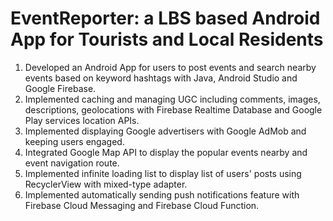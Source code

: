 # EventReporter: a LBS based Android App for Tourists and Local Residents

1. Developed an Android App for users to post events and search nearby events based on keyword hashtags with Java, Android Studio and Google Firebase.
2. Implemented caching and managing UGC including comments, images, descriptions, geolocations with Firebase Realtime Database and Google Play services location APIs.
3. Implemented displaying Google advertisers with Google AdMob and keeping users engaged.
4. Integrated Google Map API to display the popular events nearby and event navigation route.
5. Implemented infinite loading list to display list of users' posts using RecyclerView with mixed-type adapter.
6. Implemented automatically sending push notifications feature with Firebase Cloud Messaging and Firebase Cloud Function. 

